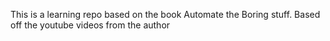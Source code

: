 This is a learning repo based on the book Automate the Boring stuff.
Based off the youtube videos from the author
